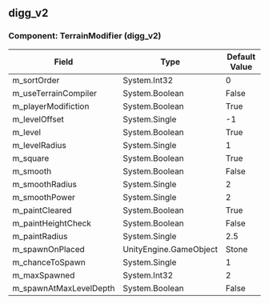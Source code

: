 ## digg_v2

### Component: TerrainModifier (digg_v2)

|Field|Type|Default Value|
|-----|----|-------------|
|m_sortOrder|System.Int32|0|
|m_useTerrainCompiler|System.Boolean|False|
|m_playerModifiction|System.Boolean|True|
|m_levelOffset|System.Single|-1|
|m_level|System.Boolean|True|
|m_levelRadius|System.Single|1|
|m_square|System.Boolean|True|
|m_smooth|System.Boolean|False|
|m_smoothRadius|System.Single|2|
|m_smoothPower|System.Single|2|
|m_paintCleared|System.Boolean|True|
|m_paintHeightCheck|System.Boolean|False|
|m_paintRadius|System.Single|2.5|
|m_spawnOnPlaced|UnityEngine.GameObject|Stone|
|m_chanceToSpawn|System.Single|1|
|m_maxSpawned|System.Int32|2|
|m_spawnAtMaxLevelDepth|System.Boolean|False|

